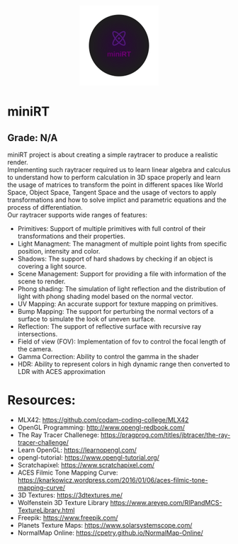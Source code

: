 <p align="center">
  <img width="180" height="180" src="minirt_logo.png">
</p>

# miniRT
## Grade: N/A
miniRT project is about creating a simple raytracer to produce a realistic render.  
Implementing such raytracer required us to learn linear algebra and calculus to understand how to perform calculation in 3D space properly and learn 
the usage of matrices to transform the point in different spaces like World Space, Object Space, Tangent Space and the usage of vectors to apply
 transformations and how to solve implict and parametric equations and the process of differentiation.  
Our raytracer supports wide ranges of features:  
* Primitives: Support of multiple primitives with full control of their transformations and their properties.
* Light Managment: The managment of multiple point lights from specific position, intensity and color.
* Shadows: The support of hard shadows by checking if an object is covering a light source.
* Scene Management: Support for providing a file with information of the scene to render.
* Phong shading: The simulation of light reflection and the distribution of light with phong shading model based on the normal vector.
* UV Mapping: An accurate support for texture mapping on primitives.
* Bump Mapping: The support for perturbing the normal vectors of a surface to simulate the look of uneven surface.
* Reflection: The support of reflective surface with recursive ray intersections.
* Field of view (FOV): Implementation of fov to control the focal length of the camera.
* Gamma Correction: Ability to control the gamma in the shader
* HDR: Ability to represent colors in high dynamic range then converted to LDR with ACES approximation
# Resources:
* MLX42: https://github.com/codam-coding-college/MLX42
* OpenGL Programming: http://www.opengl-redbook.com/
* The Ray Tracer Challenege: https://pragprog.com/titles/jbtracer/the-ray-tracer-challenge/
* Learn OpenGL: https://learnopengl.com/
* opengl-tutorial: https://www.opengl-tutorial.org/
* Scratchapixel: https://www.scratchapixel.com/
* ACES Filmic Tone Mapping Curve: https://knarkowicz.wordpress.com/2016/01/06/aces-filmic-tone-mapping-curve/
* 3D Textures: https://3dtextures.me/
* Wolfenstein 3D Texture Library https://www.areyep.com/RIPandMCS-TextureLibrary.html
* Freepik: https://www.freepik.com/
* Planets Texture Maps: https://www.solarsystemscope.com/
* NormalMap Online: https://cpetry.github.io/NormalMap-Online/
